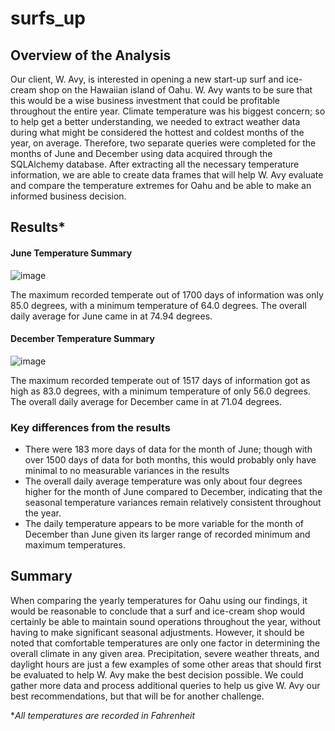 # surfs_up

## Overview of the Analysis
Our client, W. Avy, is interested in opening a new start-up surf and ice-cream shop on the Hawaiian island of Oahu.  W. Avy wants to be sure that this would be a wise business investment that could be profitable throughout the entire year.  Climate temperature was his biggest concern; so to help get a better understanding, we needed to extract weather data during what might be considered the hottest and coldest months of the year, on average.  Therefore, two separate queries were completed for the months of June and December using data acquired through the SQLAlchemy database.  After extracting all the necessary temperature information, we are able to create data frames that will help W. Avy evaluate and compare the temperature extremes for Oahu and be able to make an informed business decision.

## Results*

#### June Temperature Summary
![image](https://user-images.githubusercontent.com/93561592/154825604-8fae3532-8640-42c2-bc16-4bbc59ddbd5d.png)

The maximum recorded temperate out of 1700 days of information was only 85.0 degrees, with a minimum temperature of 64.0 degrees.  The overall daily average for June came in at 74.94 degrees.

#### December Temperature Summary
![image](https://user-images.githubusercontent.com/93561592/154825854-50f449cc-6320-4456-9bad-0e3b4482dad4.png)

The maximum recorded temperate out of 1517 days of information got as high as 83.0 degrees, with a minimum temperature of only 56.0 degrees.  The overall daily average for December came in at 71.04 degrees.

### Key differences from the results
* There were 183 more days of data for the month of June; though with over 1500 days of data for both months, this would probably only have minimal to no measurable variances in the results
* The overall daily average temperature was only about four degrees higher for the month of June compared to December, indicating that the seasonal temperature variances remain relatively consistent throughout the year.
* The daily temperature appears to be more variable for the month of December than June given its larger range of recorded minimum and maximum temperatures.

## Summary
When comparing the yearly temperatures for Oahu using our findings, it would be reasonable to conclude that a surf and ice-cream shop would certainly be able to maintain sound operations throughout the year, without having to make significant seasonal adjustments.  However, it should be noted that comfortable temperatures are only one factor in determining the overall climate in any given area.  Precipitation, severe weather threats, and daylight hours are just a few examples of some other areas that should first be evaluated to help W. Avy make the best decision possible.  We could gather more data and process additional queries to help us give W. Avy our best recommendations, but that will be for another challenge.

**All temperatures are recorded in Fahrenheit*
